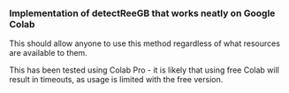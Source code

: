 ### Implementation of detectReeGB that works neatly on Google Colab

This should allow anyone to use this method regardless of what resources are available to them. 

This has been tested using Colab Pro - it is likely that using free Colab will result in timeouts, as usage is limited with the free version.
